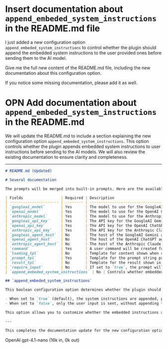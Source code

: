 # Insert documentation about `append_embeded_system_instructions` in the README.md file

I just added a new configuration option `append_embeded_system_instructions` to control whether the plugin should append the embedded system instructions to the user provided ones before sending them to the AI model.

Give me the full new content of the README.md file, including the new documentation about this configuration option.

If you notice some missing documentation, please add it as well.



# OPN Add documentation about `append_embeded_system_instructions` in the README.md

We will update the README.md to include a section explaining the new configuration option `append_embeded_system_instructions`. This option controls whether the plugin appends embedded system instructions to user instructions before sending to the AI models. We will also review the existing documentation to ensure clarity and completeness.

---

```markdown
# README.md (Updated)

# Several documentation

The prompts will be merged into built-in prompts. Here are the available fields for each prompt:

| Fields                 | Required | Description                                                                                      |
| ---------------------- | -------- | ------------------------------------------------------------------------------------------------ |
| `googleai_model`       | Yes      | The model to use for the GoogleAI Gemini API. Set it to 'disabled' if you don't want to use it.  |
| `openai_model`         | Yes      | The model to use for the OpenAI ChatGPT API. Set it to 'disabled' if you don't want to use it.   |
| `anthropic_model`      | Yes      | The model to use for the Anthropic Claude API. Set it to 'disabled' if you don't want to use it. |
| `googleai_api_key`     | Yes      | The API key for the GoogleAI Gemini API.                                                         |
| `openai_api_key`       | Yes      | The API key for the OpenAI ChatGPT API.                                                          |
| `anthropic_api_key`    | Yes      | The API key for the Anthropic Claude API.                                                        |
| `googleai_agent_host`  | No       | The host of the GoogleAI Gemini agent.                                                           |
| `openai_agent_host`    | No       | The host of the OpenAI ChatGPT agent.                                                            |
| `anthropic_agent_host` | No       | The host of the Anthropic Claude agent.                                                          |
| `command`              | Yes      | A user command will be created for this prompt.                                                  |
| `loading_tpl`          | No       | Template for content shown when communicating with Gemini. See below for available placeholders. |
| `prompt_tpl`           | Yes      | Template for the prompt string passed to Gemini. See below for available placeholders.           |
| `result_tpl`           | No       | Template for the result shown in the popup. See below for available placeholders.                |
| `require_input`        | No       | If set to `true`, the prompt will only be sent if text is selected or passed to the command.     |
| `append_embeded_system_instructions` | No | Controls whether embedded system instructions are appended to user instructions before sending. Default is `true`. |

## `append_embeded_system_instructions`

This boolean configuration option determines whether the plugin should append the embedded system instructions (from `aiconfig.getSystemInstructions()`) to the user-provided input before sending the prompt to the AI model. 

- When set to `true` (default), the system instructions are appended, providing context or guidelines to the AI.
- When set to `false`, only the user input is sent, without appending the embedded instructions.

This option allows you to customize whether the embedded instructions are always included in your prompts, which can influence the behavior of the AI models.

---

This completes the documentation update for the new configuration option.
```

OpenAI gpt-4.1-nano (16k in, 0k out)



